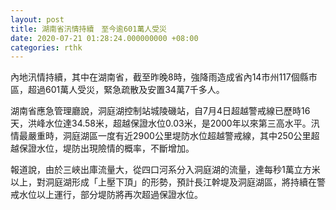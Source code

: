 ```yaml
---
layout: post
title: 湖南省汛情持續　至今逾601萬人受災
date: 2020-07-21 01:28:24.000000000 +08:00
categories: rthk
---
```


內地汛情持續，其中在湖南省，截至昨晚8時，強降雨造成省內14市州117個縣市區，超過601萬人受災，緊急疏散及安置34萬7千多人。

湖南省應急管理廳說，洞庭湖控制站城陵磯站，自7月4日超越警戒線已歷時16天，洪峰水位達34.58米，超越保證水位0.03米，是2000年以來第三高水平。汛情最嚴重時，洞庭湖區一度有近2900公里堤防水位超越警戒線，其中250公里超越保證水位，堤防出現險情的概率，不斷增加。

報道說，由於三峽出庫流量大，從四口河系分入洞庭湖的流量，達每秒1萬立方米以上，對洞庭湖形成「上壓下頂」的形勢，預計長江幹堤及洞庭湖區，將持續在警戒水位以上運行，部分堤防將再次超過保證水位。
